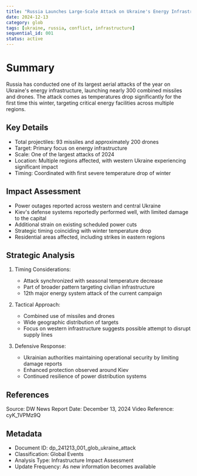 ```yaml
---
title: "Russia Launches Large-Scale Attack on Ukraine's Energy Infrastructure"
date: 2024-12-13
category: glob
tags: [ukraine, russia, conflict, infrastructure]
sequential_id: 001
status: active
---
```


# Summary
Russia has conducted one of its largest aerial attacks of the year on Ukraine's energy infrastructure, launching nearly 300 combined missiles and drones. The attack comes as temperatures drop significantly for the first time this winter, targeting critical energy facilities across multiple regions.

## Key Details
- Total projectiles: 93 missiles and approximately 200 drones
- Target: Primary focus on energy infrastructure
- Scale: One of the largest attacks of 2024
- Location: Multiple regions affected, with western Ukraine experiencing significant impact
- Timing: Coordinated with first severe temperature drop of winter

## Impact Assessment
- Power outages reported across western and central Ukraine
- Kiev's defense systems reportedly performed well, with limited damage to the capital
- Additional strain on existing scheduled power cuts
- Strategic timing coinciding with winter temperature drop
- Residential areas affected, including strikes in eastern regions

## Strategic Analysis
1. Timing Considerations:
   - Attack synchronized with seasonal temperature decrease
   - Part of broader pattern targeting civilian infrastructure
   - 12th major energy system attack of the current campaign

2. Tactical Approach:
   - Combined use of missiles and drones
   - Wide geographic distribution of targets
   - Focus on western infrastructure suggests possible attempt to disrupt supply lines

3. Defensive Response:
   - Ukrainian authorities maintaining operational security by limiting damage reports
   - Enhanced protection observed around Kiev
   - Continued resilience of power distribution systems

## References
Source: DW News
Report Date: December 13, 2024
Video Reference: cyK_1VPMz9Q

## Metadata
- Document ID: dp_241213_001_glob_ukraine_attack
- Classification: Global Events
- Analysis Type: Infrastructure Impact Assessment
- Update Frequency: As new information becomes available
